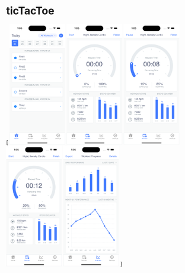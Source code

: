 # ticTacToe
[
<img src="https://github.com/MikkiWhiteDove/WorkoutFitUIKit/blob/main/Screens/Simulator%20Screen%20Shot%20-%20iPhone%2014%20Pro%20-%202023-04-24%20at%2013.05.15.png" width="150" hedth="300">
<img src="https://github.com/MikkiWhiteDove/WorkoutFitUIKit/blob/main/Screens/Simulator%20Screen%20Shot%20-%20iPhone%2014%20Pro%20-%202023-04-24%20at%2013.05.24.png" width="150" hedth="300">
<img src="https://github.com/MikkiWhiteDove/WorkoutFitUIKit/blob/main/Screens/Simulator%20Screen%20Shot%20-%20iPhone%2014%20Pro%20-%202023-04-24%20at%2013.05.38.png" width="150" hedth="300">
<img src="https://github.com/MikkiWhiteDove/WorkoutFitUIKit/blob/main/Screens/Simulator%20Screen%20Shot%20-%20iPhone%2014%20Pro%20-%202023-04-24%20at%2013.05.47.png" width="150" hedth="300">
<img src="https://github.com/MikkiWhiteDove/WorkoutFitUIKit/blob/main/Screens/Simulator%20Screen%20Shot%20-%20iPhone%2014%20Pro%20-%202023-04-24%20at%2013.05.59.png" width="150" hedth="300">
]
